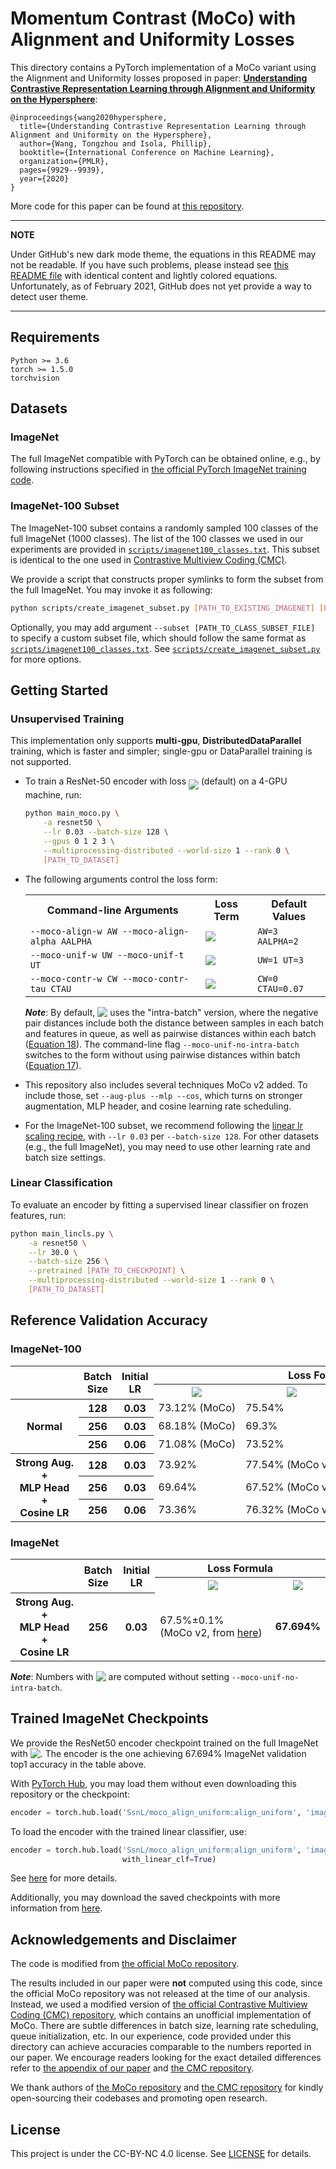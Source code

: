 <!-- Copyright (c) 2020 Tongzhou Wang -->
# Momentum Contrast (MoCo) with Alignment and Uniformity Losses

This directory contains a PyTorch implementation of a MoCo variant using the Alignment and Uniformity losses proposed in paper: [**Understanding Contrastive Representation Learning through Alignment and Uniformity on the Hypersphere**](https://arxiv.org/abs/2005.10242):
```
@inproceedings{wang2020hypersphere,
  title={Understanding Contrastive Representation Learning through Alignment and Uniformity on the Hypersphere},
  author={Wang, Tongzhou and Isola, Phillip},
  booktitle={International Conference on Machine Learning},
  organization={PMLR},
  pages={9929--9939},
  year={2020}
}
```

More code for this paper can be found at [this repository](https://github.com/SsnL/align_uniform).

---
**NOTE**

Under GitHub's new dark mode theme, the equations in this README may not be readable. If you have such problems, please instead see [this README file](./README_DARK_THEME.md) with identical content and lightly colored equations.  Unfortunately, as of February 2021, GitHub does not yet provide a way to detect user theme.

---

## Requirements
```
Python >= 3.6
torch >= 1.5.0
torchvision
```

## Datasets

### ImageNet

The full ImageNet compatible with PyTorch can be obtained online, e.g., by following instructions specified in [the official PyTorch ImageNet training code](https://github.com/pytorch/examples/tree/master/imagenet#requirements).

### ImageNet-100 Subset

The ImageNet-100 subset contains a randomly sampled 100 classes of the full ImageNet (1000 classes). The list of the 100 classes we used in our experiments are provided in [`scripts/imagenet100_classes.txt`](./scripts/imagenet100_classes.txt). This subset is identical to the one used in [Contrastive Multiview Coding (CMC)](https://arxiv.org/abs/1906.05849).

We provide a script that constructs proper symlinks to form the subset from the full ImageNet. You may invoke it as following:

```sh
python scripts/create_imagenet_subset.py [PATH_TO_EXISTING_IMAGENET] [PATH_TO_CREATE_SUBSET]
```

Optionally, you may add argument `--subset [PATH_TO_CLASS_SUBSET_FILE]` to specify a custom subset file, which should follow the same format as [`scripts/imagenet100_classes.txt`](./scripts/imagenet100_classes.txt). See [`scripts/create_imagenet_subset.py`](./scripts/create_imagenet_subset.py) for more options.

## Getting Started

### Unsupervised Training

This implementation only supports **multi-gpu**, **DistributedDataParallel** training, which is faster and simpler; single-gpu or DataParallel training is not supported.

+ To train a ResNet-50 encoder with loss <img src="https://latex.codecogs.com/svg.latex?\begin{tabular}[b]{@{}c@{}}$3\cdot\mathcal{L}_\mathsf{align}(\alpha\mkern1.5mu{=}\mkern1.5mu2)+\mathcal{L}_\mathsf{uniform}(t\mkern1.5mu{=}\mkern1.5mu3)$\vspace{-5pt}\\{\color{white}.}\\\end{tabular}" align="middle" /> (default) on a 4-GPU machine, run:

  ```sh
  python main_moco.py \
      -a resnet50 \
      --lr 0.03 --batch-size 128 \
      --gpus 0 1 2 3 \
      --multiprocessing-distributed --world-size 1 --rank 0 \
      [PATH_TO_DATASET]
  ```

+ The following arguments control the loss form:
  <table>
    <tr>
      <th>Command-line Arguments</th>
      <th>Loss Term</th>
      <th>Default Values</th>
    </tr>
    <tr>
      <td><code>--moco-align-w AW --moco-align-alpha AALPHA</code></td>
      <td><img src="https://latex.codecogs.com/svg.latex?\begin{tabular}[b]{@{}c@{}}$\texttt{AW}\cdot\mathcal{L}_\mathsf{align}(\alpha\mkern1.5mu{=}\mkern1.5mu\texttt{AALPHA})$\vspace{-8pt}\\{\color{white}.}\\\end{tabular}" align="middle" /></td>
      <td><code>AW=3 AALPHA=2</code></td>
    </tr>
    <tr>
      <td><code>--moco-unif-w UW --moco-unif-t UT</code></td>
      <td><img src="https://latex.codecogs.com/svg.latex?\begin{tabular}[b]{@{}c@{}}$\texttt{UW}\cdot\mathcal{L}_\mathsf{uniform}(t\mkern1.5mu{=}\mkern1.5mu\texttt{UT})$\vspace{-8pt}\\{\color{white}.}\\\end{tabular}" align="middle" /></td>
      <td><code>UW=1 UT=3</code></td>
    </tr>
    <tr>
      <td><code>--moco-contr-w CW --moco-contr-tau CTAU</code></td>
      <td><img src="https://latex.codecogs.com/svg.latex?\begin{tabular}[b]{@{}c@{}}$\texttt{CW}\cdot\mathcal{L}_\mathsf{contrastive}(\tau\mkern1.5mu{=}\mkern1.5mu\texttt{CTAU})$\vspace{-8pt}\\{\color{white}.}\\\end{tabular}" align="middle" /></td>
      <td><code>CW=0 CTAU=0.07</code></td>
    </tr>
  </table>

  ***Note***: By default, <img src="https://latex.codecogs.com/svg.latex?\begin{tabular}[b]{@{}c@{}}{\color{white}.}\vspace{-4pt}\\$\mathcal{L}_\mathsf{uniform}$\end{tabular}" align="top" /> uses the "intra-batch" version, where the negative pair distances include both the distance between samples in each batch and features in queue, as well as pairwise distances within each batch ([Equation 18](https://arxiv.org/pdf/2005.10242.pdf#page=23)). The command-line flag `--moco-unif-no-intra-batch` switches to the form without using pairwise distances within batch ([Equation 17](https://arxiv.org/pdf/2005.10242.pdf#page=23)).

+ This repository also includes several techniques MoCo v2 added. To include those, set `--aug-plus --mlp --cos`, which turns on stronger augmentation, MLP header, and cosine learning rate scheduling.

+ For the ImageNet-100 subset, we recommend following the [linear lr scaling recipe](https://arxiv.org/abs/1706.02677), with `--lr 0.03` per `--batch-size 128`. For other datasets (e.g., the full ImageNet), you may need to use other learning rate and batch size settings.

### Linear Classification

To evaluate an encoder by fitting a supervised linear classifier on frozen features, run:

```sh
python main_lincls.py \
    -a resnet50 \
    --lr 30.0 \
    --batch-size 256 \
    --pretrained [PATH_TO_CHECKPOINT] \
    --multiprocessing-distributed --world-size 1 --rank 0 \
    [PATH_TO_DATASET]
```

## Reference Validation Accuracy

### ImageNet-100

<table>
   <tr>
      <th rowspan="2"></th>
      <th rowspan="2">Batch Size</th>
      <th rowspan="2">Initial LR</th>
      <th colspan="5">Loss Formula</th>
   </tr>
   <tr>
      <th>
        <img src="https://latex.codecogs.com/svg.latex?\mathcal{L}_\mathsf{contrastive}(\tau\mkern1.5mu{=}\mkern1.5mu0.07) " />
      </th>
      <th>
        <img src="https://latex.codecogs.com/svg.latex?\mathcal{L}_\mathsf{contrastive}(\tau\mkern1.5mu{=}\mkern1.5mu0.2) " />
      </th>
      <th>
        <img src="https://latex.codecogs.com/svg.latex?\shortstack{$2\cdot\mathcal{L}_\mathsf{align}(\alpha\mkern1.5mu{=}\mkern1.5mu2)$\\$+\hspace{3pt}\mathcal{L}_\mathsf{uniform}(t\mkern1.5mu{=}\mkern1.5mu2)$} " />
      </th>
      <th>
        <img src="https://latex.codecogs.com/svg.latex?\shortstack{$3\cdot\mathcal{L}_\mathsf{align}(\alpha\mkern1.5mu{=}\mkern1.5mu2)$\\$+\hspace{3pt}\mathcal{L}_\mathsf{uniform}(t\mkern1.5mu{=}\mkern1.5mu3)$} " />
      </th>
      <th>
        <img src="https://latex.codecogs.com/svg.latex?\shortstack{$4\cdot\mathcal{L}_\mathsf{align}(\alpha\mkern1.5mu{=}\mkern1.5mu2)$\\$+\hspace{3pt}\mathcal{L}_\mathsf{uniform}(t\mkern1.5mu{=}\mkern1.5mu4)$} " />
      </th>
   </tr>
   <tr>
      <th rowspan="3">Normal</th>
      <th>128</th>
      <th>0.03</th>
      <td>73.12%&nbsp;(MoCo)</td>
      <td>75.54%</td>
      <td>75.44%</td>
      <td><strong>75.62%</strong></td>
      <td>74.52%</td>

   </tr>
   <tr>
      <th>256</th>
      <th>0.03</th>
      <td>68.18%&nbsp;(MoCo)</td>
      <td>69.3%</td>
      <td>68.28%</td>
      <td>69.66%</td>
      <td>69.46%</td>
   </tr>
   <tr>
      <th>256</th>
      <th>0.06</th>
      <td>71.08%&nbsp;(MoCo)</td>
      <td>73.52%</td>
      <td>73.34%</td>
      <td>73.36%</td>
      <td>73.18%</td>
   </tr>
   <tr>
      <th rowspan="3"><div>Strong&nbsp;Aug.</div>+<div>MLP&nbsp;Head</div>+<div>Cosine&nbsp;LR</div></th>
      <th>128</th>
      <th>0.03</th>
      <td>73.92%</td>
      <td>77.54%&nbsp;(MoCo&nbsp;v2)</td>
      <td>77.4%</td>
      <td><strong>77.66%</strong></td>
      <td>76.7%</td>
   </tr>
   <tr>
      <th>256</th>
      <th>0.03</th>
      <td>69.64%</td>
      <td>67.52%&nbsp;(MoCo&nbsp;v2)</td>
      <td>66.92%</td>
      <td>67.44%</td>
      <td>71.42%</td>
   </tr>
   <tr>
      <th>256</th>
      <th>0.06</th>
      <td>73.36%</td>
      <td>76.32%&nbsp;(MoCo&nbsp;v2)</td>
      <td>75.5%</td>
      <td>75.74%</td>
      <td>73.84%</td>
   </tr>
</table>

### ImageNet

<table>
   <tr>
      <th rowspan="2"></th>
      <th rowspan="2">Batch Size</th>
      <th rowspan="2">Initial LR</th>
      <th colspan="5">Loss Formula</th>
   </tr>
   <tr>
      <th>
        <img src="https://latex.codecogs.com/svg.latex?\mathcal{L}_\mathsf{contrastive}(\tau\mkern1.5mu{=}\mkern1.5mu0.2) " />
      </th>
      <th>
        <img src="https://latex.codecogs.com/svg.latex?3\cdot\mathcal{L}_\mathsf{align}(\alpha\mkern1.5mu{=}\mkern1.5mu2)+\hspace{3pt}\mathcal{L}_\mathsf{uniform}(t\mkern1.5mu{=}\mkern1.5mu3) " />
      </th>
   </tr>
   <tr>
      <th><div>Strong&nbsp;Aug.</div>+<div>MLP&nbsp;Head</div>+<div>Cosine&nbsp;LR</div></th>
      <th>256</th>
      <th>0.03</th>
      <td>67.5%±0.1% (MoCo&nbsp;v2,&nbsp;from&nbsp;<a href="https://github.com/facebookresearch/moco/tree/3631be074a0a14ab85c206631729fe035e54b525#linear-classification">here</a>)</td>
      <td><strong>67.694%</strong></td>
   </tr>
</table>

***Note***: Numbers with <img src="https://latex.codecogs.com/svg.latex?\begin{tabular}[b]{@{}c@{}}{\color{white}.}\vspace{-4pt}\\$\mathcal{L}_\mathsf{uniform}$\end{tabular}" align="top" /> are computed without setting `--moco-unif-no-intra-batch`.

## Trained ImageNet Checkpoints

We provide the ResNet50 encoder checkpoint trained on the full ImageNet with <img src="https://latex.codecogs.com/svg.latex?\begin{tabular}[b]{@{}c@{}}{\color{white}.}\vspace{-4pt}\\$3\cdot\mathcal{L}_\mathsf{align}(\alpha\mkern1.5mu{=}\mkern1.5mu2)+\hspace{3pt}\mathcal{L}_\mathsf{uniform}(t\mkern1.5mu{=}\mkern1.5mu3)$\end{tabular}" align="top" />. The encoder is the one achieving 67.694% ImageNet validation top1 accuracy in the table above.

With [PyTorch Hub](https://pytorch.org/docs/stable/hub.html), you may load them without even downloading this repository or the checkpoint:
```py
encoder = torch.hub.load('SsnL/moco_align_uniform:align_uniform', 'imagenet_resnet50_encoder')
```

To load the encoder with the trained linear classifier, use:
```py
encoder = torch.hub.load('SsnL/moco_align_uniform:align_uniform', 'imagenet_resnet50_encoder',
                         with_linear_clf=True)
```

See [here](./hubconf.py#L11-L24) for more details.


Additionally, you may download the saved checkpoints with more information from [here](https://github.com/SsnL/moco_align_uniform/releases/tag/v1.0-checkpoints).


## Acknowledgements and Disclaimer
The code is modified from [the official MoCo repository](https://github.com/facebookresearch/moco).

The results included in our paper were **not** computed using this code, since the official MoCo repository was not released at the time of our analysis. Instead, we used a modified version of [the official Contrastive Multiview Coding (CMC) repository](https://github.com/HobbitLong/CMC/), which contains an unofficial implementation of MoCo. There are subtle differences in batch size, learning rate scheduling, queue initialization, etc. In our experience, code provided under this directory can achieve accuracies comparable to the numbers reported in our paper. We encourage readers looking for the exact detailed differences refer to [the appendix of our paper](https://arxiv.org/pdf/2005.10242.pdf#page=22) and [the CMC repository](https://github.com/HobbitLong/CMC/).

We thank authors of [the MoCo repository](https://github.com/facebookresearch/moco) and [the CMC  repository](https://github.com/HobbitLong/CMC/) for kindly open-sourcing their codebases and promoting open research.


## License

This project is under the CC-BY-NC 4.0 license. See [LICENSE](LICENSE) for details.
